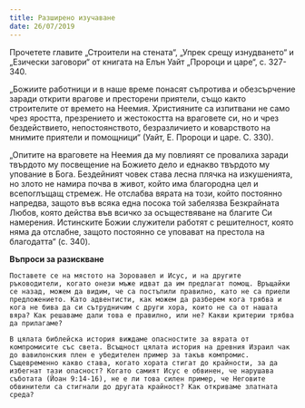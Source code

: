 ```yaml
---
title: Разширено изучаване
date: 26/07/2019
---
```


Прочетете главите „Строители на стената“, „Упрек срещу изнудването“ и „Езически заговори“ от книгата на Елън Уайт „Пророци и царе“, с. 327-340.

„Божиите работници и в наше време понасят съпротива и обезсърчение заради открити врагове и престорени приятели, също както строителите от времето на Неемия. Християните са изпитвани не само чрез яростта, презрението и жестокостта на враговете си, но и чрез бездействието, непостоянството, безразличието и коварството на мнимите приятели и помощници“ (Уайт, Е. Пророци и царе. С. 330).

„Опитите на враговете на Неемия да му повлияят се провалиха заради твърдото му посвещение на Божието дело и еднакво твърдото му упование в Бога. Бездейният човек става лесна плячка на изкушенията, но злото не намира почва в живот, който има благородна цел и всепоглъщащ стремеж. Не отслабва вярата на този, който постоянно напредва, защото във всяка една посока той забелязва Безкрайната Любов, която действа във всичко за осъществяване на благите Си намерения. Истинските Божии служители работят с решителност, която няма да отслабне, защото постоянно се уповават на престола на благодатта“ (с. 340).

**Въпроси за разискване**

`Поставете се на мястото на Зоровавел и Исус, и на другите ръководители, когато онези мъже идват да им предлагат помощ. Връщайки се назад, можем да видим, че са постъпили правилно, като не са приели предложението. Като адвентисти, как можем да разберем кога трябва и кога не бива да си сътрудничим с други хора, които не са от нашата вяра? Как решаваме дали това е правилно, или не? Какви критерии трябва да прилагаме?`

`В цялата библейска история виждаме опасностите за вярата от компромисите със света. Всъщност цялата история на древния Израил чак до вавилонския плен е убедителен пример за такъв компромис. Същевременно какво става, когато хората стигат до крайности, за да избегнат тази опасност? Когато самият Исус е обвинен, че нарушава съботата (Йоан 9:14-16), не е ли това силен пример, че Неговите обвинители са стигнали до другата крайност? Как откриваме златната среда?`